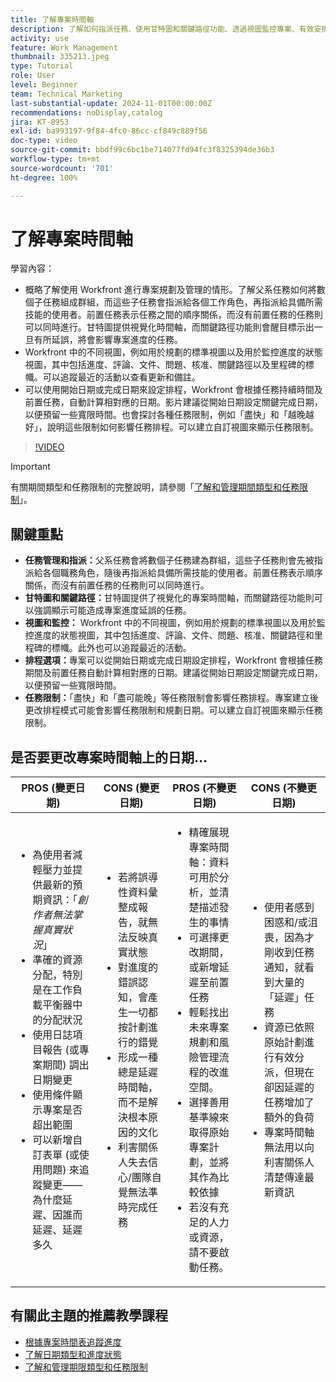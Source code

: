 ```yaml
---
title: 了解專案時間軸
description: 了解如何指派任務、使用甘特圖和關鍵路徑功能、透過視圖監控專案、有效安排任務排程以及套用限制，以實現最佳專案規劃。
activity: use
feature: Work Management
thumbnail: 335213.jpeg
type: Tutorial
role: User
level: Beginner
team: Technical Marketing
last-substantial-update: 2024-11-01T00:00:00Z
recommendations: noDisplay,catalog
jira: KT-8953
exl-id: ba993197-9f84-4fc0-86cc-cf849c889f56
doc-type: video
source-git-commit: bbdf99c6bc1be714077fd94fc3f8325394de36b3
workflow-type: tm+mt
source-wordcount: '701'
ht-degree: 100%

---
```


# 了解專案時間軸

學習內容：

* 概略了解使用 Workfront 進行專案規劃及管理的情形。了解父系任務如何將數個子任務組成群組，而這些子任務會指派給各個工作角色，再指派給具備所需技能的使用者。前置任務表示任務之間的順序關係，而沒有前置任務的任務則可以同時進行。甘特圖提供視覺化時間軸，而關鍵路徑功能則會醒目標示出一旦有所延誤，將會影響專案進度的任務。
* Workfront 中的不同視圖，例如用於規劃的標準視圖以及用於監控進度的狀態視圖，其中包括進度、評論、文件、問題、核准、關鍵路徑以及里程碑的標幟。可以追蹤最近的活動以查看更新和備註。
* 可以使用開始日期或完成日期來設定排程，Workfront 會根據任務持續時間及前置任務，自動計算相對應的日期。影片建議從開始日期設定關鍵完成日期，以便預留一些寬限時間。也會探討各種任務限制，例如「盡快」和「越晚越好」，說明這些限制如何影響任務排程。可以建立自訂視圖來顯示任務限制。

>[!VIDEO](https://video.tv.adobe.com/v/3435846/?quality=12&learn=on&enablevpops=1&captions=chi_hant)

>[!IMPORTANT]
>
>有關期間類型和任務限制的完整說明，請參閱「[了解和管理期間類型和任務限制](/help/manage-work/intermediate-projects/understand-and-manage-duration-types-and-task-constraints.md)」。

## 關鍵重點

* **任務管理和指派：**&#x200B;父系任務會將數個子任務建為群組，這些子任務則會先被指派給各個職務角色，隨後再指派給具備所需技能的使用者。前置任務表示順序關係，而沒有前置任務的任務則可以同時進行。
* **甘特圖和關鍵路徑：**&#x200B;甘特圖提供了視覺化的專案時間軸，而關鍵路徑功能則可以強調顯示可能造成專案進度延誤的任務。
* **視圖和監控：** Workfront 中的不同視圖，例如用於規劃的標準視圖以及用於監控進度的狀態視圖，其中包括進度、評論、文件、問題、核准、關鍵路徑和里程碑的標幟。此外也可以追蹤最近的活動。
* **排程選項：**&#x200B;專案可以從開始日期或完成日期設定排程，Workfront 會根據任務期間及前置任務自動計算相對應的日期。建議從開始日期設定關鍵完成日期，以便預留一些寬限時間。
* **任務限制：**「盡快」和「盡可能晚」等任務限制會影響任務排程。專案建立後更改排程模式可能會影響任務限制和規劃日期。可以建立自訂視圖來顯示任務限制。


## 是否要更改專案時間軸上的日期…

| PROS (變更日期) | CONS (變更日期) | PROS (不變更日期) | CONS (不變更日期) |
|---------------------------|---------------------------|---------------------------|---------------------------|
| <ul><li>為使用者減輕壓力並提供最新的預期資訊：「_創作者無法掌握真實狀況_」</li><li>準確的資源分配，特別是在工作負載平衡器中的分配狀況</li><li>使用日誌項目報告 (或專案期間) 調出日期變更</li><li>使用條件顯示專案是否超出範圍</li><li>可以新增自訂表單 (或使用問題) 來追蹤變更——為什麼延遲、因誰而延遲、延遲多久</li></ul> | <ul></li><li>若將誤導性資料彙整成報告，就無法反映真實狀態</li><li>對進度的錯誤認知，會產生一切都按計劃進行的錯覺</li><li>形成一種總是延遲時間軸，而不是解決根本原因的文化</li><li>利害關係人失去信心/團隊自覺無法準時完成任務 </li></ul> | <ul></li><li>精確展現專案時間軸：資料可用於分析，並清楚描述發生的事情</li><li>可選擇更改期間，或新增延遲至前置任務</li><li>輕鬆找出未來專案規劃和風險管理流程的改進空間。</li><li>選擇善用基準線來取得原始專案計劃，並將其作為比較依據</li><li>若沒有充足的人力或資源，請不要啟動任務。</li></ul> | <ul></li><li>使用者感到困惑和/或沮喪，因為才剛收到任務通知，就看到大量的「延遲」任務</li><li>資源已依照原始計劃進行有效分派，但現在卻因延遲的任務增加了額外的負荷</li><li>專案時間軸無法用以向利害關係人清楚傳達最新資訊</li></ul> |


## 有關此主題的推薦教學課程

* [根據專案時間表追蹤進度](/help/manage-work/project-timelines/track-work-progress-from-the-project-timeline.md)
* [了解日期類型和進度狀態](/help/manage-work/project-timelines/understand-task-dates-and-progress-status.md)
* [了解和管理期限類型和任務限制](/help/manage-work/intermediate-projects/understand-and-manage-duration-types-and-task-constraints.md)

